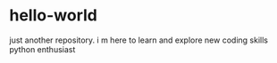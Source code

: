 # hello-world
just another repository.
i m here to learn and explore new coding skills
python enthusiast
